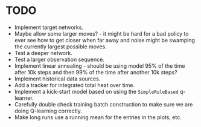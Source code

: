 # TODO

* Implement target networks.
* Maybe allow some larger moves? - it might be hard for a bad policy to ever
see how to get closer when far away and noise might be swamping the currently
largest possible moves.
* Test a deeper network.
* Test a larger observation sequence.
* Implement linear annealing - should be using model 95% of the time after 10k
steps and then 99% of the time after another 10k steps?
* Implement historical data sources.
* Add a tracker for integrated total heat over time.
* Implement a kick-start model based on using the `SimpleRuleBased` q-learner.
* Carefully double check training batch construction to make sure we are
doing Q-learning correctly.
* Make long runs use a running mean for the entries in the plots, etc.
